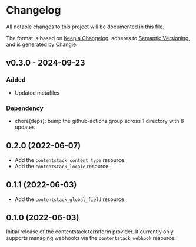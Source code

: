 # Changelog
All notable changes to this project will be documented in this file.

The format is based on [Keep a Changelog](https://keepachangelog.com/en/1.0.0/),
adheres to [Semantic Versioning](https://semver.org/spec/v2.0.0.html),
and is generated by [Changie](https://github.com/miniscruff/changie).


## v0.3.0 - 2024-09-23
### Added
* Updated metafiles
### Dependency
* chore(deps): bump the github-actions group across 1 directory with 8 updates

## 0.2.0 (2022-06-07)

 - Add the `contentstack_content_type` resource.
 - Add the `contentstack_locale` resource.


## 0.1.1 (2022-06-03)

 - Add the `contentstack_global_field` resource.


## 0.1.0 (2022-06-03)

Initial release of the contentstack terraform provider. It currently only
supports managing webhooks via the `contentstack_webhook` resource.
